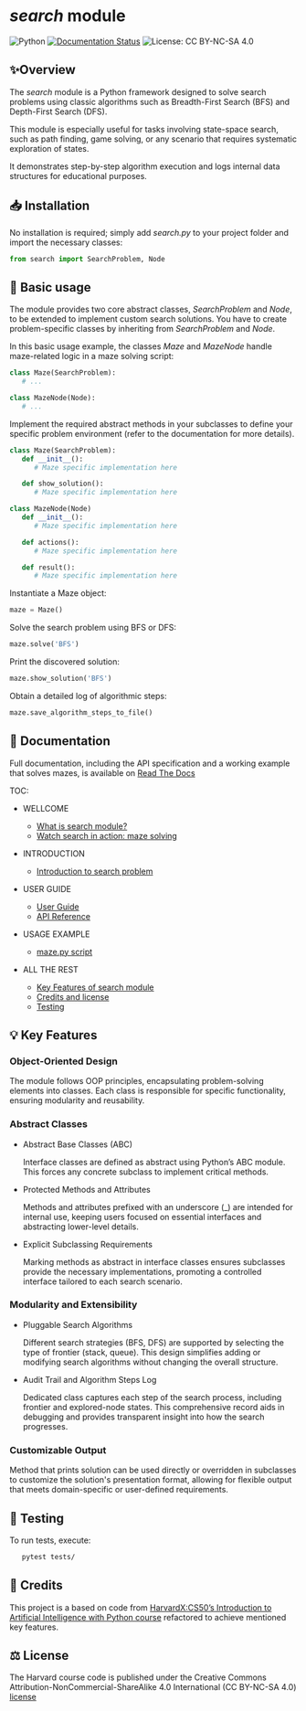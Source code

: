 # *search* module

![Python](https://img.shields.io/badge/python-3.9%2B-blue)
[![Documentation Status](https://readthedocs.org/projects/search-module/badge/?version=latest)](https://search-module.readthedocs.io/en/latest/)
![License: CC BY-NC-SA 4.0](https://img.shields.io/badge/License-CC%20BY--NC--SA%204.0-yellow.svg)

## ✨Overview

The *search* module is a Python framework designed to solve search problems using classic algorithms such as Breadth-First Search (BFS) and Depth-First Search (DFS).

This module is especially useful for tasks involving state-space search, such as path finding, game solving, or any scenario that requires systematic exploration of states.

It demonstrates step-by-step algorithm execution and logs internal data structures for educational purposes.

## 📥 Installation
No installation is required; simply add *search.py* to your project folder and import the necessary classes:

```python
from search import SearchProblem, Node
```

## 🚀 Basic usage

The module provides two core abstract classes, *SearchProblem* and *Node*, to  be extended to implement custom search solutions. You have to create problem-specific classes by inheriting from *SearchProblem* and *Node*.

In this basic usage example, the classes *Maze* and *MazeNode* handle maze-related logic in a maze solving script:

```python
class Maze(SearchProblem):
   # ...

class MazeNode(Node):
   # ...
```

Implement the required abstract methods in your subclasses to define your specific problem environment (refer to the documentation for more details).

```python
class Maze(SearchProblem):
   def __init__():
      # Maze specific implementation here

   def show_solution():
      # Maze specific implementation here

class MazeNode(Node)
   def __init__():
      # Maze specific implementation here

   def actions():
      # Maze specific implementation here

   def result():
      # Maze specific implementation here
```

Instantiate a Maze object:

```python
maze = Maze()
```

Solve the search problem using BFS or DFS:

```python
maze.solve('BFS')
```

Print the discovered solution:

```python
maze.show_solution('BFS')
```

Obtain a detailed log of algorithmic steps:

```python
maze.save_algorithm_steps_to_file()
```

## 📝 Documentation

Full documentation, including the API specification and a working example that solves mazes, is available on [Read The Docs](https://search-module.readthedocs.io/en/latest/)

TOC:

* WELLCOME

  * [What is search module?](https://search-module.readthedocs.io/en/latest/wellcome.html)
  * [Watch search in action: maze solving](https://search-module.readthedocs.io/en/latest/wellcome.html#watch-search-in-action-maze-solving)

* INTRODUCTION

  * [Introduction to search problem](https://search-module.readthedocs.io/en/latest/AI_intro.html)

* USER GUIDE

  * [User Guide](https://search-module.readthedocs.io/en/latest/user_guide.html)
  * [API Reference](https://search-module.readthedocs.io/en/latest/search_api_reference.html)

* USAGE EXAMPLE

  * [maze.py script](https://search-module.readthedocs.io/en/latest/maze/usage_example_maze.html)

* ALL THE REST

  * [Key Features of search module](https://search-module.readthedocs.io/en/latest/features.html)
  * [Credits and license](https://search-module.readthedocs.io/en/latest/credits_license.html)
  * [Testing](https://search-module.readthedocs.io/en/latest/testing.html)

## 💡 Key Features

### Object-Oriented Design

  The module follows OOP principles, encapsulating problem-solving elements into classes. Each class is responsible for specific functionality, ensuring modularity and reusability.

### Abstract Classes

* Abstract Base Classes (ABC)

  Interface classes are defined as abstract using Python’s ABC module. This forces any concrete subclass to implement critical methods.

* Protected Methods and Attributes

  Methods and attributes prefixed with an underscore (_) are intended for internal use, keeping users focused on essential interfaces and abstracting lower-level details.

* Explicit Subclassing Requirements

  Marking methods as abstract in interface classes ensures subclasses provide the necessary implementations, promoting a controlled interface tailored to each search scenario.

### Modularity and Extensibility

* Pluggable Search Algorithms

  Different search strategies (BFS, DFS) are supported by selecting the type of frontier (stack, queue). This design simplifies adding or modifying search algorithms without changing the overall structure.

* Audit Trail and Algorithm Steps Log

  Dedicated class captures each step of the search process, including frontier and explored-node states. This comprehensive record aids in debugging and provides transparent insight into how the search progresses.

### Customizable Output

  Method that prints solution can be used directly or overridden in subclasses to customize the solution's presentation format, allowing for flexible output that meets domain-specific or user-defined requirements.

## 🧪 Testing

To run tests, execute:

```bash
   pytest tests/
```

## 🙏 Credits

This project is a based on code from [HarvardX:CS50’s Introduction to Artificial Intelligence with Python course](https://pll.harvard.edu/course/cs50s-introduction-artificial-intelligence-python) refactored to achieve mentioned key features.

## ⚖️ License

The Harvard course code is published under the Creative Commons Attribution-NonCommercial-ShareAlike 4.0 International (CC BY-NC-SA 4.0) [license](LICENSE.md)
